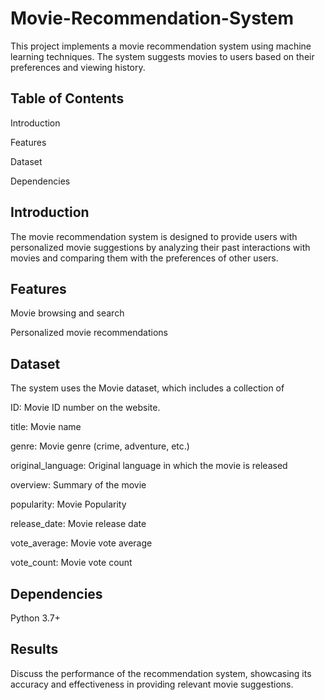 # Movie-Recommendation-System
This project implements a movie recommendation system using machine learning techniques. The system suggests movies to users based on their preferences and viewing history.

## Table of Contents
Introduction

Features

Dataset

Dependencies

## Introduction
The movie recommendation system is designed to provide users with personalized movie suggestions by analyzing their past interactions with movies and comparing them with the preferences of other users.

## Features
Movie browsing and search 

Personalized movie recommendations

## Dataset
The system uses the Movie dataset, which includes a collection of 

ID: Movie ID number on the website.

title: Movie name

genre: Movie genre (crime, adventure, etc.)

original_language: Original language in which the movie is released

overview: Summary of the movie

popularity: Movie Popularity

release_date: Movie release date

vote_average: Movie vote average

vote_count: Movie vote count


## Dependencies
Python 3.7+

## Results
Discuss the performance of the recommendation system, showcasing its accuracy and effectiveness in providing relevant movie suggestions.




